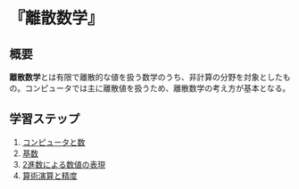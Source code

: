 # 『離散数学』


## 概要

**離散数学**とは有限で離散的な値を扱う数学のうち、非計算の分野を対象としたもの。コンピュータでは主に離散値を扱うため、離散数学の考え方が基本となる。


## 学習ステップ

1. [コンピュータと数](./_/chapters/computer_and_number.md)
1. [基数](./_/chapters/radix.md)
1. [2進数による数値の表現](./_/chapters/numeric_representation.md)
1. [算術演算と精度](./_/chapters/arthmetic_operation_and_precision.md)
